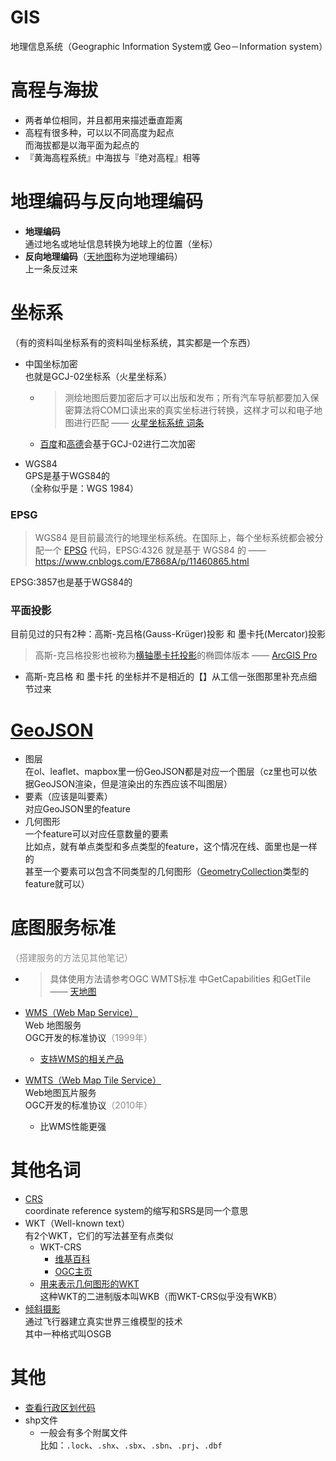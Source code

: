 # GIS

地理信息系统（Geographic Information System或 Geo－Information system）



# 高程与海拔

- 两者单位相同，并且都用来描述垂直距离  
- 高程有很多种，可以以不同高度为起点  
  而海拔都是以海平面为起点的
- 『黄海高程系统』中海拔与『绝对高程』相等



# 地理编码与反向地理编码

- **地理编码**  
  通过地名或地址信息转换为地球上的位置（坐标）
- **反向地理编码**（[天地图](http://lbs.tianditu.gov.cn/server/geocoding.html)称为逆地理编码）  
  上一条反过来



# 坐标系

（有的资料叫坐标系有的资料叫坐标系统，其实都是一个东西）

- 中国坐标加密  
  也就是GCJ-02坐标系（火星坐标系）
  
  - > 测绘地图后要加密后才可以出版和发布；所有汽车导航都要加入保密算法将COM口读出来的真实坐标进行转换，这样才可以和电子地图进行匹配  —— [火星坐标系统 词条](https://baike.baidu.com/item/%E7%81%AB%E6%98%9F%E5%9D%90%E6%A0%87%E7%B3%BB%E7%BB%9F/6734069?fr=aladdin)
  
  - [百度](https://lbsyun.baidu.com/index.php?title=coordinate)和[高德](https://lbs.amap.com/api/webservice/guide/api/convert/)会基于GCJ-02进行二次加密
  
- WGS84  
  GPS是基于WGS84的  
  （全称似乎是：WGS 1984）



### EPSG

> WGS84 是目前最流行的地理坐标系统。在国际上，每个坐标系统都会被分配一个 [EPSG](https://epsg.io/) 代码，EPSG:4326 就是基于 WGS84 的 —— https://www.cnblogs.com/E7868A/p/11460865.html

EPSG:3857也是基于WGS84的



### 平面投影

目前见过的只有2种：高斯-克吕格(Gauss-Krüger)投影 和 墨卡托(Mercator)投影

> 高斯-克吕格投影也被称为[横轴墨卡托投影](https://pro.arcgis.com/zh-cn/pro-app/2.8/help/mapping/properties/transverse-mercator.htm)的椭圆体版本 —— [ArcGIS Pro](https://pro.arcgis.com/zh-cn/pro-app/2.8/help/mapping/properties/gauss-kruger.htm)

- 高斯-克吕格 和 墨卡托 的坐标并不是相近的【】从工信一张图那里补充点细节过来



# [GeoJSON](https://geojson.org/)

- 图层  
  在ol、leaflet、mapbox里一份GeoJSON都是对应一个图层（cz里也可以依据GeoJSON渲染，但是渲染出的东西应该不叫图层）
- 要素（应该是叫要素）  
  对应GeoJSON里的feature
- 几何图形  
  一个feature可以对应任意数量的要素  
  比如点，就有单点类型和多点类型的feature，这个情况在线、面里也是一样的  
  甚至一个要素可以包含不同类型的几何图形（[GeometryCollection](https://datatracker.ietf.org/doc/html/rfc7946#section-3.1.8)类型的feature就可以）



# 底图服务标准

<span style='opacity:.5'>（搭建服务的方法见其他笔记）</span>

- > 具体使用方法请参考OGC WMTS标准 中GetCapabilities 和GetTile —— [天地图](http://lbs.tianditu.gov.cn/server/MapService.html)

- [WMS（Web Map Service）](https://www.ogc.org/standards/wms)  
  Web 地图服务  
  OGC开发的标准协议<span style='opacity:.5'>（1999年）</span>
  - [支持WMS的相关产品](https://en.wikipedia.org/wiki/Web_Map_Service#Software)  
- [WMTS（Web Map Tile Service）](https://www.ogc.org/standards/wmts)  
  Web地图瓦片服务  
  OGC开发的标准协议<span style='opacity:.5'>（2010年）</span>
  - 比WMS性能更强



# 其他名词

- [CRS](https://en.wikipedia.org/wiki/Spatial_reference_system)  
  coordinate reference system的缩写和SRS是同一个意思
- WKT（Well-known text）  
  有2个WKT，它们的写法甚至有点类似
  - WKT-CRS  
    - [维基百科](https://en.wikipedia.org/wiki/Well-known_text_representation_of_coordinate_reference_systems)  
    - [OGC主页](https://www.ogc.org/standards/wkt-crs)
  - [用来表示几何图形的WKT](https://en.wikipedia.org/wiki/Well-known_text_representation_of_geometry)  
    这种WKT的二进制版本叫WKB（而WKT-CRS似乎没有WKB）
- [倾斜摄影](https://baike.baidu.com/item/%E5%80%BE%E6%96%9C%E6%91%84%E5%BD%B1)  
  通过飞行器建立真实世界三维模型的技术  
  其中一种格式叫OSGB



# 其他

- [查看行政区划代码](http://www.mca.gov.cn/article/sj/xzqh/1980/)
- shp文件  
  - 一般会有多个附属文件  
    比如：`.lock`、`.shx`、`.sbx`、`.sbn`、`.prj`、`.dbf`
